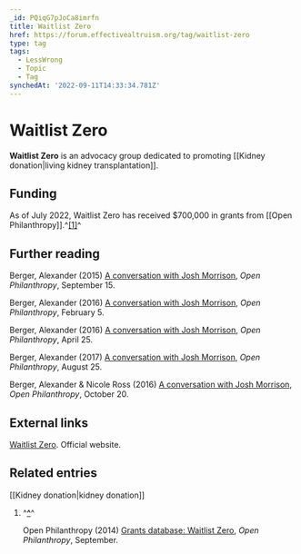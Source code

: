 ```yaml
---
_id: PQiqG7pJoCa8imrfn
title: Waitlist Zero
href: https://forum.effectivealtruism.org/tag/waitlist-zero
type: tag
tags:
  - LessWrong
  - Topic
  - Tag
synchedAt: '2022-09-11T14:33:34.781Z'
---
```

# Waitlist Zero

**Waitlist Zero** is an advocacy group dedicated to promoting [[Kidney donation|living kidney transplantation]].

Funding
-------

As of July 2022, Waitlist Zero has received $700,000 in grants from [[Open Philanthropy]].^[\[1\]](#fnci814wtrlvh)^

Further reading
---------------

Berger, Alexander (2015) [A conversation with Josh Morrison](https://www.openphilanthropy.org/sites/default/files/Josh_Morrison_09-15-15_%28public%29.pdf), *Open Philanthropy*, September 15.

Berger, Alexander (2016) [A conversation with Josh Morrison](https://www.openphilanthropy.org/sites/default/files/Josh_Morrison_02-05-2016_%28public%29.pdf), *Open Philanthropy*, February 5.

Berger, Alexander (2016) [A conversation with Josh Morrison](https://www.openphilanthropy.org/sites/default/files/Josh_Morrison_04-25-16_%28public%29.pdf), *Open Philanthropy*, April 25.

Berger, Alexander (2017) [A conversation with Josh Morrison](https://www.openphilanthropy.org/sites/default/files/Josh_Morrison_08-25-17_%28public%29.pdf), *Open Philanthropy*, August 25.

Berger, Alexander & Nicole Ross (2016) [A conversation with Josh Morrison](https://www.openphilanthropy.org/files/Conversations/Josh_Morrison_10-20-16_(public).pdf), *Open Philanthropy*, October 20.

External links
--------------

[Waitlist Zero](http://waitlistzero.org/). Official website.

Related entries
---------------

[[Kidney donation|kidney donation]]

1.  ^**[^](#fnrefci814wtrlvh)**^
    
    Open Philanthropy (2014) [Grants database: Waitlist Zero](https://www.openphilanthropy.org/grants/?q=&organization-name=waitlist-zero), *Open Philanthropy*, September.